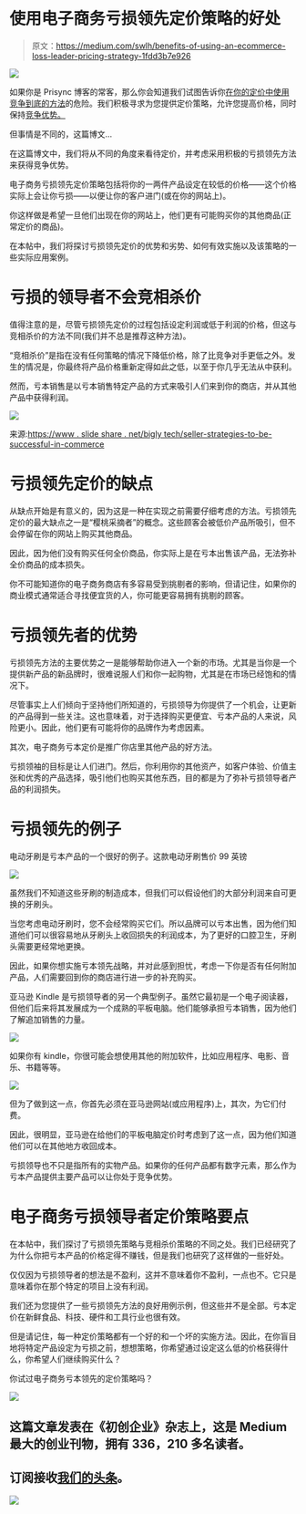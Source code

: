# 使用电子商务亏损领先定价策略的好处

> 原文：<https://medium.com/swlh/benefits-of-using-an-ecommerce-loss-leader-pricing-strategy-1fdd3b7e926>

![](img/26905710d34118748be28be8eb96e5d3.png)

如果你是 Prisync 博客的常客，那么你会知道我们试图告诉你[在你的定价中使用竞争到底的方法](https://blog.prisync.com/the-advantages-and-disadvantages-of-competitive-pricing-strategy/)的危险。我们积极寻求为您提供定价策略，允许您提高价格，同时保持[竞争优势。](https://blog.prisync.com/increase-competitive-advantage/)

但事情是不同的，这篇博文…

在这篇博文中，我们将从不同的角度来看待定价，并考虑采用积极的亏损领先方法来获得竞争优势。

电子商务亏损领先定价策略包括将你的一两件产品设定在较低的价格——这个价格实际上会让你亏损——以便让你的客户进门(或在你的网站上)。

你这样做是希望一旦他们出现在你的网站上，他们更有可能购买你的其他商品(正常定价的商品)。

在本帖中，我们将探讨亏损领先定价的优势和劣势、如何有效实施以及该策略的一些实际应用案例。

# 亏损的领导者不会竞相杀价

值得注意的是，尽管亏损领先定价的过程包括设定利润或低于利润的价格，但这与竞相杀价的方法不同(我们并不总是推荐这种方法)。

“竞相杀价”是指在没有任何策略的情况下降低价格，除了比竞争对手更低之外。发生的情况是，你最终将产品价格重新定得如此之低，以至于你几乎无法从中获利。

然而，亏本销售是以亏本销售特定产品的方式来吸引人们来到你的商店，并从其他产品中获得利润。

![](img/b0fccce5cc646703ac8befa7e1ba3702.png)

来源:[https://www . slide share . net/bigly tech/seller-strategies-to-be-successful-in-commerce](https://www.slideshare.net/biglytech/seller-strategies-to-be-successful-in-ecommerce)

# 亏损领先定价的缺点

从缺点开始是有意义的，因为这是一种在实现之前需要仔细考虑的方法。亏损领先定价的最大缺点之一是“樱桃采摘者”的概念。这些顾客会被低价产品所吸引，但不会停留在你的网站上购买其他商品。

因此，因为他们没有购买任何全价商品，你实际上是在亏本出售该产品，无法弥补全价商品的成本损失。

你不可能知道你的电子商务商店有多容易受到挑剔者的影响，但请记住，如果你的商业模式通常适合寻找便宜货的人，你可能更容易拥有挑剔的顾客。

# 亏损领先者的优势

亏损领先方法的主要优势之一是能够帮助你进入一个新的市场。尤其是当你是一个提供新产品的新品牌时，很难说服人们和你一起购物，尤其是在市场已经饱和的情况下。

尽管事实上人们倾向于坚持他们所知道的，亏损领导为你提供了一个机会，让更新的产品得到一些关注。这也意味着，对于选择购买更便宜、亏本产品的人来说，风险更小。因此，他们更有可能将你的品牌作为考虑因素。

其次，电子商务亏本定价是推广你店里其他产品的好方法。

亏损领袖的目标是让人们进门。然后，你利用你的其他资产，如客户体验、价值主张和优秀的产品选择，吸引他们也购买其他东西，目的都是为了弥补亏损领导者产品的利润损失。

# 亏损领先的例子

电动牙刷是亏本产品的一个很好的例子。这款电动牙刷售价 99 英镑

![](img/247726ab45bd0215182f08bc45d6bdbf.png)

虽然我们不知道这些牙刷的制造成本，但我们可以假设他们的大部分利润来自可更换的牙刷头。

当您考虑电动牙刷时，您不会经常购买它们。所以品牌可以亏本出售，因为他们知道他们可以很容易地从牙刷头上收回损失的利润成本，为了更好的口腔卫生，牙刷头需要更经常地更换。

因此，如果你想实施亏本领先战略，并对此感到担忧，考虑一下你是否有任何附加产品，人们需要回到你的商店进行进一步的补充购买。

亚马逊 Kindle 是亏损领导者的另一个典型例子。虽然它最初是一个电子阅读器，但他们后来将其发展成为一个成熟的平板电脑。他们能够承担亏本销售，因为他们了解追加销售的力量。

![](img/c598501b3506b95c43b4fc02730109b9.png)

如果你有 kindle，你很可能会想使用其他的附加软件，比如应用程序、电影、音乐、书籍等等。

![](img/1e7fcb15158089bc2c937cfbf1779d93.png)

但为了做到这一点，你首先必须在亚马逊网站(或应用程序)上，其次，为它们付费。

因此，很明显，亚马逊在给他们的平板电脑定价时考虑到了这一点，因为他们知道他们可以在其他地方收回成本。

亏损领导也不只是指所有的实物产品。如果你的任何产品都有数字元素，那么作为亏本产品提供主要产品可以让你处于竞争优势。

# 电子商务亏损领导者定价策略要点

在本帖中，我们探讨了亏损领先策略与竞相杀价策略的不同之处。我们已经研究了为什么你把亏本产品的价格定得不赚钱，但是我们也研究了这样做的一些好处。

仅仅因为亏损领导者的想法是不盈利，这并不意味着你不盈利，一点也不。它只是意味着你在那个特定的项目上没有利润。

我们还为您提供了一些亏损领先方法的良好用例示例，但这些并不是全部。亏本定价在新鲜食品、科技、硬件和工具行业也很有效。

但是请记住，每一种定价策略都有一个好的和一个坏的实施方法。因此，在你盲目地将特定产品设定为亏损之前，想想策略，你希望通过设定这么低的价格获得什么，你希望人们继续购买什么？

你试过电子商务亏本领先的定价策略吗？

[![](img/308a8d84fb9b2fab43d66c117fcc4bb4.png)](https://medium.com/swlh)

## 这篇文章发表在《初创企业》杂志上，这是 Medium 最大的创业刊物，拥有 336，210 多名读者。

## 订阅接收[我们的头条](http://growthsupply.com/the-startup-newsletter/)。

[![](img/b0164736ea17a63403e660de5dedf91a.png)](https://medium.com/swlh)